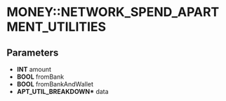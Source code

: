 # MONEY::NETWORK_SPEND_APARTMENT_UTILITIES

## Parameters
* **INT** amount
* **BOOL** fromBank
* **BOOL** fromBankAndWallet
* **APT_UTIL_BREAKDOWN\*** data